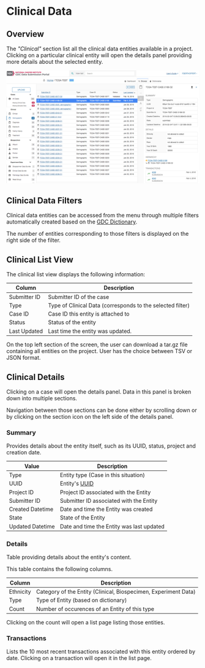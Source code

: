 # Clinical Data

## Overview

The _"Clinical"_ section list all the clinical data entities available in a project. Clicking on a particular clinical entity will open the details panel providing more details about the selected entity.

[![GDC Submission Cases Default View](images/GDC_Submission_Clinical_Default.png)](images/GDC_Submission_Clinical_Default.png "Click to see the full image.")

## Clinical Data Filters

Clinical data entities can be accessed from the menu through multiple filters automatically created based on the [GDC Dictionary](../../Dictionary/index.md). 

The number of entities corresponding to those filters is displayed on the right side of the filter.

## Clinical List View

The clinical list view displays the following information:

|Column|Description|
| --- | --- |
| Submitter ID | Submitter ID of the case |
| Type | Type of Clinical Data (corresponds to the selected filter)|
| Case ID | Case ID this entity is attached to |
| Status | Status of the entity |
| Last Updated | Last time the entity was updated. |

On the top left section of the screen, the user can download a tar.gz file containing all entities on the project. User has the choice between TSV or JSON format.

## Clinical Details

Clicking on a case will open the details panel. Data in this panel is broken down into multiple sections.

Navigation between those sections can be done either by scrolling down or by clicking on the section icon on the left side of the details panel.

### Summary

Provides details about the entity itself, such as its UUID, status, project and creation date.

|Value|Description|
| --- | --- |
| Type | Entity type (Case in this situation)  |
| UUID | Entity's [UUID](https://en.wikipedia.org/wiki/Universally_unique_identifier) |
| Project ID | Project ID associated with the Entity |
| Submitter ID | Submitter ID associated with the Entity |
| Created Datetime | Date and time the Entity was created |
| State | State of the Entity |
| Updated Datetime | Date and time the Entity was last updated |

### Details

Table providing details about the entity's content.

This table contains the following columns.

|Column|Description|
| --- | --- |
| Ethnicity | Category of the Entity (Clinical, Biospecimen, Experiment Data)  |
| Type | Type of Entity (based on dictionary)  |
| Count | Number of occurences of an Entity of this type |

Clicking on the count will open a list page listing those entities.


### Transactions

Lists the 10 most recent transactions associated with this entity ordered by date. Clicking on a transaction will open it in the list page.

